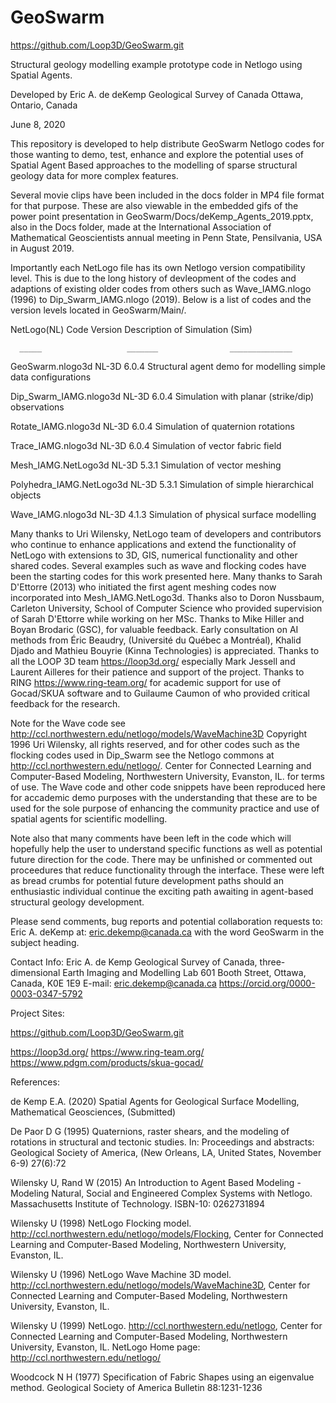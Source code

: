 # GeoSwarm

https://github.com/Loop3D/GeoSwarm.git

Structural geology modelling example prototype code in Netlogo using Spatial Agents.

Developed by Eric A. de deKemp
Geological Survey of Canada
Ottawa, Ontario, Canada

June 8, 2020

This repository is developed to help distribute GeoSwarm Netlogo codes for those wanting to demo, test, enhance and
explore the potential uses of Spatial Agent Based approaches to the modelling of sparse structural geology data for
more complex features.

Several movie clips have been included in the docs folder in MP4 file format for that purpose.
These are also viewable in the embedded gifs of the power point presentation in GeoSwarm/Docs/deKemp_Agents_2019.pptx,
also in the Docs folder, made at the International Association of Mathematical Geoscientists annual meeting in Penn State,
Pensilvania, USA in August 2019.

Importantly each NetLogo file has its own Netlogo version compatibility level. This is due to the long history of
 devleopment of the codes and adaptions of existing older codes from others such as Wave_IAMG.nlogo (1996) to
 Dip_Swarm_IAMG.nlogo (2019). Below is a list of codes and the version levels located in GeoSwarm/Main/.

NetLogo(NL) Code              Version             Description of Simulation (Sim)

      _____                   _______                ______________   


GeoSwarm.nlogo3d					  NL-3D 6.0.4        Structural agent demo for modelling simple data configurations

Dip_Swarm_IAMG.nlogo3d			NL-3D 6.0.4        Simulation with planar (strike/dip) observations

Rotate_IAMG.nlogo3d					NL-3D 6.0.4        Simulation of quaternion rotations

Trace_IAMG.nlogo3d					NL-3D 6.0.4        Simulation of vector fabric field

Mesh_IAMG.NetLogo3d         NL-3D 5.3.1        Simulation of vector meshing

Polyhedra_IAMG.NetLogo3d    NL-3D 5.3.1        Simulation of simple hierarchical objects

Wave_IAMG.nlogo3d           NL-3D 4.1.3        Simulation of physical surface modelling


Many thanks to Uri Wilensky, NetLogo team of developers and contributors who continue to enhance applications and extend the functionality of NetLogo with extensions to 3D, GIS, numerical functionality and other shared codes. Several examples such as wave and flocking codes have been the starting codes for this work presented here. Many thanks to Sarah D'Ettorre (2013) who initiated the first agent meshing codes now incorporated into Mesh_IAMG.NetLogo3d. Thanks also to Doron Nussbaum, Carleton University, School of Computer Science who provided supervision of Sarah D'Ettorre while working on her MSc. Thanks to Mike Hiller and Boyan Brodaric (GSC), for valuable feedback. Early consultation on AI methods from Éric Beaudry, (Université du Québec a Montréal), Khalid Djado and Mathieu Bouyrie (Kinna Technologies) is appreciated. Thanks to all the LOOP 3D team https://loop3d.org/ especially Mark Jessell and Laurent Ailleres for their patience and support of the project. Thanks to RING https://www.ring-team.org/ for academic support for use of Gocad/SKUA software and to Guilaume Caumon of who provided critical feedback for the research.

Note for the Wave code see http://ccl.northwestern.edu/netlogo/models/WaveMachine3D Copyright 1996 Uri Wilensky,
all rights reserved, and for other codes such as the flocking codes used in Dip_Swarm see the Netlogo commons at
http://ccl.northwestern.edu/netlogo/. Center for Connected Learning and Computer-Based Modeling, Northwestern
University, Evanston, IL. for terms of use. The Wave code and other code snippets have been reproduced here for
accademic demo purposes with the understanding that these are to be used for the sole purpose of enhancing the
community practice and use of spatial agents for scientific modelling.

Note also that many comments have been left in the code which will hopefully help the user to understand specific
functions as well as potential future direction for the code. There may be unfinished or commented out proceedures
that reduce functionality through the interface. These were left as bread crumbs for potential future development
paths should an enthusiastic individual continue the exciting path awaiting in agent-based structural geology
development.

Please send comments, bug reports and potential collaboration requests to:
Eric A. deKemp at:  eric.dekemp@canada.ca with the word GeoSwarm in the subject heading.

Contact Info:
Eric A. de Kemp
Geological Survey of Canada, three-dimensional Earth Imaging and Modelling Lab
601 Booth Street, Ottawa, Canada, K0E 1E9
E-mail:  eric.dekemp@canada.ca
https://orcid.org/0000-0003-0347-5792


Project Sites:

https://github.com/Loop3D/GeoSwarm.git

https://loop3d.org/
https://www.ring-team.org/
https://www.pdgm.com/products/skua-gocad/

References:

de Kemp E.A. (2020) Spatial Agents for Geological Surface Modelling, Mathematical Geosciences, (Submitted)

De Paor D G (1995) Quaternions, raster shears, and the modeling of rotations in structural and tectonic studies. In: Proceedings and abstracts: Geological Society of America, (New Orleans, LA, United States, November 6-9) 27(6):72

Wilensky U, Rand W (2015) An Introduction to Agent Based Modeling - Modeling Natural, Social and Engineered Complex Systems with Netlogo. Massachusetts Institute of Technology.  ISBN-10: 0262731894

Wilensky U (1998) NetLogo Flocking model.  http://ccl.northwestern.edu/netlogo/models/Flocking,  Center for Connected Learning and Computer-Based Modeling, Northwestern University, Evanston, IL.

Wilensky U (1996) NetLogo Wave Machine 3D model. http://ccl.northwestern.edu/netlogo/models/WaveMachine3D, Center for Connected Learning and Computer-Based Modeling, Northwestern University, Evanston, IL.

Wilensky U (1999) NetLogo. http://ccl.northwestern.edu/netlogo, Center for Connected Learning and Computer-Based Modeling, Northwestern University, Evanston, IL. NetLogo Home page: http://ccl.northwestern.edu/netlogo/

Woodcock N H (1977) Specification of Fabric Shapes using an eigenvalue method. Geological Society of America Bulletin 88:1231-1236
